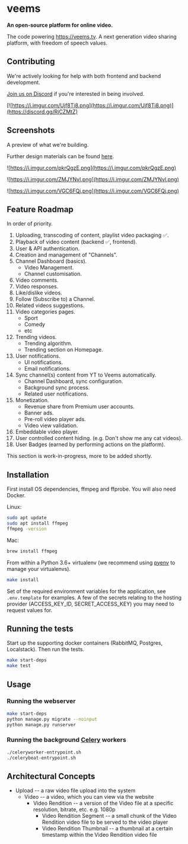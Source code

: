 # veems

**An open-source platform for online video.**

The code powering https://veems.tv.
A next generation video sharing platform, with freedom of speech values.

## Contributing

We're actively looking for help with both frontend and backend development.

[Join us on Discord](https://discord.gg/RjCZMtZ) if you're interested in being involved.

[![https://i.imgur.com/Ujf8Ti8.png](https://i.imgur.com/Ujf8Ti8.png)](https://discord.gg/RjCZMtZ)

## Screenshots

A preview of what we're building.

Further design materials can be found [here](https://github.com/VeemsHQ/design).

![https://i.imgur.com/pkrQgzE.png](https://i.imgur.com/pkrQgzE.png)

![https://i.imgur.com/ZMJYNvl.png](https://i.imgur.com/ZMJYNvl.png)

![https://i.imgur.com/VGC6FQj.png](https://i.imgur.com/VGC6FQj.png)

## Feature Roadmap

In order of priority.

1. Uploading, transcoding of content, playlist video packaging ✅.
2. Playback of video content (backend ✅, frontend).
3. User & API authentication.
4. Creation and management of "Channels".
5. Channel Dashboard (basics).
    - Video Management.
    - Channel customisation.
6. Video comments.
7. Video responses.
8. Like/dislike videos.
9. Follow (Subscribe to) a Channel.
10. Related videos suggestions.
11. Video categories pages.
    - Sport
    - Comedy
    - etc
12. Trending videos.
    - Trending algorithm.
    - Trending section on Homepage.
13. User notifications.
    - UI notifications.
    - Email notifications.
14. Sync channel(s) content from YT to Veems automatically.
    - Channel Dashboard, sync configuration.
    - Background sync process.
    - Related user notifications.
15. Monetization.
    - Revenue share from Premium user accounts.
    - Banner ads.
    - Pre-roll video player ads.
    - Video view validation.
16. Embeddable video player.
17. User controlled content hiding. (e.g. Don't show me any cat videos).
18. User Badges (earned by performing actions on the platform).

This section is work-in-progress, more to be added shortly.

## Installation

First install OS dependencies, ffmpeg and ffprobe. You will also need Docker.

Linux:

```bash
sudo apt update
sudo apt install ffmpeg
ffmpeg -version
```

Mac:

```bash
brew install ffmpeg
```

From within a Python 3.6+ virtualenv (we recommend using [pyenv](https://github.com/pyenv/pyenv) to manage your virtualenvs).

```bash
make install
```

Set of the required environment variables for the application, see `.env.template` for examples. A few of the secrets relating to the hosting provider (ACCESS_KEY_ID, SECRET_ACCESS_KEY) you may need to request values for.

## Running the tests

Start up the supporting docker containers (RabbitMQ, Postgres, Localstack).
Then run the tests.

```bash
make start-deps
make test
```

## Usage

### Running the webserver

```bash
make start-deps
python manage.py migrate --noinput
python manage.py runserver
```

### Running the background [Celery](https://docs.celeryproject.org/en/stable/index.html) workers

```bash
./celeryworker-entrypoint.sh
./celerybeat-entrypoint.sh
```

## Architectural Concepts

- Upload -- a raw video file upload into the system
    - Video -- a video, which you can view via the website
        - Video Rendition -- a version of the Video file at a specific resolution, bitrate, etc. e.g. 1080p
            - Video Rendition Segment -- a small chunk of the Video Rendition video file to be served to the video player
            - Video Rendition Thumbnail -- a thumbnail at a certain timestamp within the Video Rendition video file
